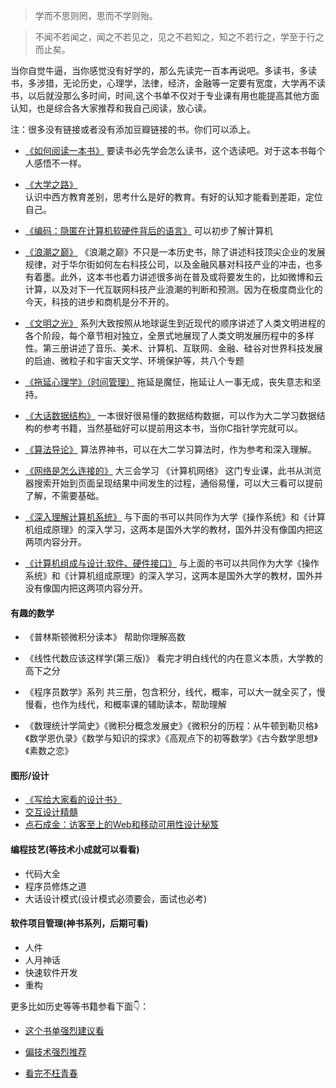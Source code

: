 >学而不思则罔，思而不学则殆。

>不闻不若闻之，闻之不若见之，见之不若知之，知之不若行之，学至于行之而止矣。

当你自觉牛逼，当你感觉没有好学的，那么先读完一百本再说吧。多读书，多读书，多涉猎，无论历史，心理学，法律，经济，金融等一定要有宽度，大学再不读书，以后就没那么多时间，时间,这个书单不仅对于专业课有用也能提高其他方面认知，也是综合各大家推荐和我自己阅读，放心读。

注：很多没有链接或者没有添加豆瓣链接的书。你们可以添上。

- [《如何阅读一本书》](https://book.douban.com/subject/1013208/)
[](https://img1.doubanio.com/lpic/s1670978.jpg)
要读书必先学会怎么读书，这个选读吧。对于这本书每个人感悟不一样。

- [《大学之路》]()  
认识中西方教育差别，思考什么是好的教育。有好的认知才能看到差距，定位自己。

- [《编码：隐匿在计算机软硬件背后的语言》]()
可以初步了解计算机


- [《浪潮之巅》](https://book.douban.com/subject/6709783/)
《浪潮之巅》不只是一本历史书，除了讲述科技顶尖企业的发展规律，对于华尔街如何左右科技公司，以及金融风暴对科技产业的冲击，也多有着墨。此外，这本书也着力讲述很多尚在普及或将要发生的，比如微博和云计算，以及对下一代互联网科技产业浪潮的判断和预测。因为在极度商业化的今天，科技的进步和商机是分不开的。

- [《文明之光》](https://book.douban.com/subject/26275177/)
系列大致按照从地球诞生到近现代的顺序讲述了人类文明进程的各个阶段，每个章节相对独立，全景式地展现了人类文明发展历程中的多样性。第三册讲述了音乐、美术、计算机、互联网、金融、硅谷对世界科技发展的启迪、微粒子和宇宙天文学、环境保护等，共八个专题

- [《拖延心理学》（时间管理）]()
拖延是魔怔，拖延让人一事无成，丧失意志和坚持。

- [《大话数据结构》]()
一本很好很易懂的数据结构数据，可以作为大二学习数据结构的参考书籍，当然基础好可以提前用这本书，当你C指针学完就可以。

- [《算法导论》]()
算法界神书，可以在大二学习算法时，作为参考和深入理解。

- [《网络是怎么连接的》]()
大三会学习 《计算机网络》 这门专业课，此书从浏览器搜索开始到页面呈现结果中间发生的过程，通俗易懂，可以大三看可以提前了解，不需要基础。

- [《深入理解计算机系统》]()
与下面的书可以共同作为大学《操作系统》和《计算机组成原理》的深入学习，这两本是国外大学的教材，国外并没有像国内把这两项内容分开。

- [《计算机组成与设计:软件、硬件接口》]()
与上面的书可以共同作为大学《操作系统》和《计算机组成原理》的深入学习，这两本是国外大学的教材，国外并没有像国内把这两项内容分开。

#### 有趣的数学
- 《普林斯顿微积分读本》
帮助你理解高数

- 《线性代数应该这样学(第三版)》
看完才明白线代的内在意义本质，大学教的高下之分

- 《程序员数学》系列
共三册，包含积分，线代，概率，可以大一就全买了，慢慢看，也作为线代，和概率课的辅助读本，帮助理解

- 《数理统计学简史》《微积分概念发展史》《微积分的历程：从牛顿到勒贝格》《数学恩仇录》《数学与知识的探求》《高观点下的初等数学》《古今数学思想》《素数之恋》

#### 图形/设计
- [《写给大家看的设计书》]()
- [交互设计精髓]()
- [点石成金：访客至上的Web和移动可用性设计秘笈]()

#### 编程技艺(等技术小成就可以看看)
- 代码大全
- 程序员修炼之道
- 大话设计模式(设计模式必须要会，面试也必考)

#### 软件项目管理(神书系列，后期可看)
- 人件
- 人月神话
- 快速软件开发
- 重构


更多比如历史等等书籍参看下面👇：

- [这个书单强烈建议看](https://www.zhihu.com/question/20619895)
 
- [偏技术强烈推荐](http://www.cnblogs.com/figure9/p/developer-reading-list.html)

- [看完不枉青春](https://www.zhihu.com/question/20619895)


